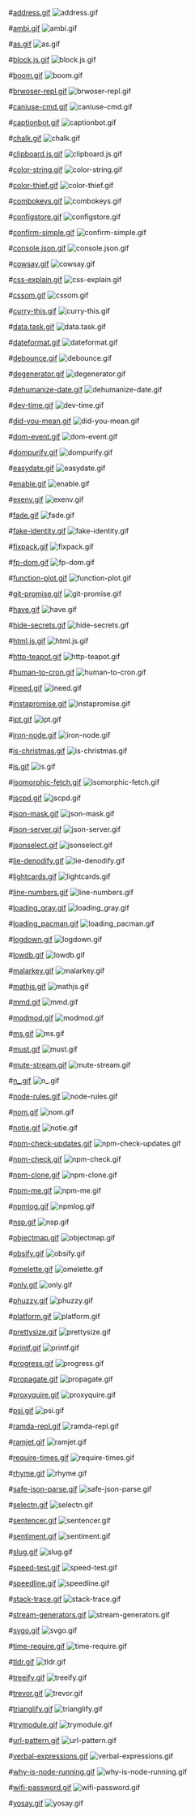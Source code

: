#[address.gif](http://nmotw.in/progress/address)
![address.gif](./gifs/address.gif)

#[ambi.gif](http://nmotw.in/progress/ambi)
![ambi.gif](./gifs/ambi.gif)

#[as.gif](http://nmotw.in/progress/as)
![as.gif](./gifs/as.gif)

#[block.js.gif](http://nmotw.in/progress/block.js)
![block.js.gif](./gifs/block.js.gif)

#[boom.gif](http://nmotw.in/progress/boom)
![boom.gif](./gifs/boom.gif)

#[brwoser-repl.gif](http://nmotw.in/progress/brwoser-repl)
![brwoser-repl.gif](./gifs/brwoser-repl.gif)

#[caniuse-cmd.gif](http://nmotw.in/progress/caniuse-cmd)
![caniuse-cmd.gif](./gifs/caniuse-cmd.gif)

#[captionbot.gif](http://nmotw.in/progress/captionbot)
![captionbot.gif](./gifs/captionbot.gif)

#[chalk.gif](http://nmotw.in/progress/chalk)
![chalk.gif](./gifs/chalk.gif)

#[clipboard.js.gif](http://nmotw.in/progress/clipboard.js)
![clipboard.js.gif](./gifs/clipboard.js.gif)

#[color-string.gif](http://nmotw.in/progress/color-string)
![color-string.gif](./gifs/color-string.gif)

#[color-thief.gif](http://nmotw.in/progress/color-thief)
![color-thief.gif](./gifs/color-thief.gif)

#[combokeys.gif](http://nmotw.in/progress/combokeys)
![combokeys.gif](./gifs/combokeys.gif)

#[configstore.gif](http://nmotw.in/progress/configstore)
![configstore.gif](./gifs/configstore.gif)

#[confirm-simple.gif](http://nmotw.in/progress/confirm-simple)
![confirm-simple.gif](./gifs/confirm-simple.gif)

#[console.json.gif](http://nmotw.in/progress/console.json)
![console.json.gif](./gifs/console.json.gif)

#[cowsay.gif](http://nmotw.in/progress/cowsay)
![cowsay.gif](./gifs/cowsay.gif)

#[css-explain.gif](http://nmotw.in/progress/css-explain)
![css-explain.gif](./gifs/css-explain.gif)

#[cssom.gif](http://nmotw.in/progress/cssom)
![cssom.gif](./gifs/cssom.gif)

#[curry-this.gif](http://nmotw.in/progress/curry-this)
![curry-this.gif](./gifs/curry-this.gif)

#[data.task.gif](http://nmotw.in/progress/data.task)
![data.task.gif](./gifs/data.task.gif)

#[dateformat.gif](http://nmotw.in/progress/dateformat)
![dateformat.gif](./gifs/dateformat.gif)

#[debounce.gif](http://nmotw.in/progress/debounce)
![debounce.gif](./gifs/debounce.gif)

#[degenerator.gif](http://nmotw.in/progress/degenerator)
![degenerator.gif](./gifs/degenerator.gif)

#[dehumanize-date.gif](http://nmotw.in/progress/dehumanize-date)
![dehumanize-date.gif](./gifs/dehumanize-date.gif)

#[dev-time.gif](http://nmotw.in/progress/dev-time)
![dev-time.gif](./gifs/dev-time.gif)

#[did-you-mean.gif](http://nmotw.in/progress/did-you-mean)
![did-you-mean.gif](./gifs/did-you-mean.gif)

#[dom-event.gif](http://nmotw.in/progress/dom-event)
![dom-event.gif](./gifs/dom-event.gif)

#[dompurify.gif](http://nmotw.in/progress/dompurify)
![dompurify.gif](./gifs/dompurify.gif)

#[easydate.gif](http://nmotw.in/progress/easydate)
![easydate.gif](./gifs/easydate.gif)

#[enable.gif](http://nmotw.in/progress/enable)
![enable.gif](./gifs/enable.gif)

#[exenv.gif](http://nmotw.in/progress/exenv)
![exenv.gif](./gifs/exenv.gif)

#[fade.gif](http://nmotw.in/progress/fade)
![fade.gif](./gifs/fade.gif)

#[fake-identity.gif](http://nmotw.in/progress/fake-identity)
![fake-identity.gif](./gifs/fake-identity.gif)

#[fixpack.gif](http://nmotw.in/progress/fixpack)
![fixpack.gif](./gifs/fixpack.gif)

#[fp-dom.gif](http://nmotw.in/progress/fp-dom)
![fp-dom.gif](./gifs/fp-dom.gif)

#[function-plot.gif](http://nmotw.in/progress/function-plot)
![function-plot.gif](./gifs/function-plot.gif)

#[git-promise.gif](http://nmotw.in/progress/git-promise)
![git-promise.gif](./gifs/git-promise.gif)

#[have.gif](http://nmotw.in/progress/have)
![have.gif](./gifs/have.gif)

#[hide-secrets.gif](http://nmotw.in/progress/hide-secrets)
![hide-secrets.gif](./gifs/hide-secrets.gif)

#[html.js.gif](http://nmotw.in/progress/html.js)
![html.js.gif](./gifs/html.js.gif)

#[http-teapot.gif](http://nmotw.in/progress/http-teapot)
![http-teapot.gif](./gifs/http-teapot.gif)

#[human-to-cron.gif](http://nmotw.in/progress/human-to-cron)
![human-to-cron.gif](./gifs/human-to-cron.gif)

#[ineed.gif](http://nmotw.in/progress/ineed)
![ineed.gif](./gifs/ineed.gif)

#[instapromise.gif](http://nmotw.in/progress/instapromise)
![instapromise.gif](./gifs/instapromise.gif)

#[ipt.gif](http://nmotw.in/progress/ipt)
![ipt.gif](./gifs/ipt.gif)

#[iron-node.gif](http://nmotw.in/progress/iron-node)
![iron-node.gif](./gifs/iron-node.gif)

#[is-christmas.gif](http://nmotw.in/progress/is-christmas)
![is-christmas.gif](./gifs/is-christmas.gif)

#[is.gif](http://nmotw.in/progress/is)
![is.gif](./gifs/is.gif)

#[isomorphic-fetch.gif](http://nmotw.in/progress/isomorphic-fetch)
![isomorphic-fetch.gif](./gifs/isomorphic-fetch.gif)

#[jscpd.gif](http://nmotw.in/progress/jscpd)
![jscpd.gif](./gifs/jscpd.gif)

#[json-mask.gif](http://nmotw.in/progress/json-mask)
![json-mask.gif](./gifs/json-mask.gif)

#[json-server.gif](http://nmotw.in/progress/json-server)
![json-server.gif](./gifs/json-server.gif)

#[jsonselect.gif](http://nmotw.in/progress/jsonselect)
![jsonselect.gif](./gifs/jsonselect.gif)

#[lie-denodify.gif](http://nmotw.in/progress/lie-denodify)
![lie-denodify.gif](./gifs/lie-denodify.gif)

#[lightcards.gif](http://nmotw.in/progress/lightcards)
![lightcards.gif](./gifs/lightcards.gif)

#[line-numbers.gif](http://nmotw.in/progress/line-numbers)
![line-numbers.gif](./gifs/line-numbers.gif)

#[loading_gray.gif](http://nmotw.in/progress/loading_gray)
![loading_gray.gif](./gifs/loading_gray.gif)

#[loading_pacman.gif](http://nmotw.in/progress/loading_pacman)
![loading_pacman.gif](./gifs/loading_pacman.gif)

#[logdown.gif](http://nmotw.in/progress/logdown)
![logdown.gif](./gifs/logdown.gif)

#[lowdb.gif](http://nmotw.in/progress/lowdb)
![lowdb.gif](./gifs/lowdb.gif)

#[malarkey.gif](http://nmotw.in/progress/malarkey)
![malarkey.gif](./gifs/malarkey.gif)

#[mathjs.gif](http://nmotw.in/progress/mathjs)
![mathjs.gif](./gifs/mathjs.gif)

#[mmd.gif](http://nmotw.in/progress/mmd)
![mmd.gif](./gifs/mmd.gif)

#[modmod.gif](http://nmotw.in/progress/modmod)
![modmod.gif](./gifs/modmod.gif)

#[ms.gif](http://nmotw.in/progress/ms)
![ms.gif](./gifs/ms.gif)

#[must.gif](http://nmotw.in/progress/must)
![must.gif](./gifs/must.gif)

#[mute-stream.gif](http://nmotw.in/progress/mute-stream)
![mute-stream.gif](./gifs/mute-stream.gif)

#[n_.gif](http://nmotw.in/progress/n_)
![n_.gif](./gifs/n_.gif)

#[node-rules.gif](http://nmotw.in/progress/node-rules)
![node-rules.gif](./gifs/node-rules.gif)

#[nom.gif](http://nmotw.in/progress/nom)
![nom.gif](./gifs/nom.gif)

#[notie.gif](http://nmotw.in/progress/notie)
![notie.gif](./gifs/notie.gif)

#[npm-check-updates.gif](http://nmotw.in/progress/npm-check-updates)
![npm-check-updates.gif](./gifs/npm-check-updates.gif)

#[npm-check.gif](http://nmotw.in/progress/npm-check)
![npm-check.gif](./gifs/npm-check.gif)

#[npm-clone.gif](http://nmotw.in/progress/npm-clone)
![npm-clone.gif](./gifs/npm-clone.gif)

#[npm-me.gif](http://nmotw.in/progress/npm-me)
![npm-me.gif](./gifs/npm-me.gif)

#[npmlog.gif](http://nmotw.in/progress/npmlog)
![npmlog.gif](./gifs/npmlog.gif)

#[nsp.gif](http://nmotw.in/progress/nsp)
![nsp.gif](./gifs/nsp.gif)

#[objectmap.gif](http://nmotw.in/progress/objectmap)
![objectmap.gif](./gifs/objectmap.gif)

#[obsify.gif](http://nmotw.in/progress/obsify)
![obsify.gif](./gifs/obsify.gif)

#[omelette.gif](http://nmotw.in/progress/omelette)
![omelette.gif](./gifs/omelette.gif)

#[only.gif](http://nmotw.in/progress/only)
![only.gif](./gifs/only.gif)

#[phuzzy.gif](http://nmotw.in/progress/phuzzy)
![phuzzy.gif](./gifs/phuzzy.gif)

#[platform.gif](http://nmotw.in/progress/platform)
![platform.gif](./gifs/platform.gif)

#[prettysize.gif](http://nmotw.in/progress/prettysize)
![prettysize.gif](./gifs/prettysize.gif)

#[printf.gif](http://nmotw.in/progress/printf)
![printf.gif](./gifs/printf.gif)

#[progress.gif](http://nmotw.in/progress/progress)
![progress.gif](./gifs/progress.gif)

#[propagate.gif](http://nmotw.in/progress/propagate)
![propagate.gif](./gifs/propagate.gif)

#[proxyquire.gif](http://nmotw.in/progress/proxyquire)
![proxyquire.gif](./gifs/proxyquire.gif)

#[psi.gif](http://nmotw.in/progress/psi)
![psi.gif](./gifs/psi.gif)

#[ramda-repl.gif](http://nmotw.in/progress/ramda-repl)
![ramda-repl.gif](./gifs/ramda-repl.gif)

#[ramjet.gif](http://nmotw.in/progress/ramjet)
![ramjet.gif](./gifs/ramjet.gif)

#[require-times.gif](http://nmotw.in/progress/require-times)
![require-times.gif](./gifs/require-times.gif)

#[rhyme.gif](http://nmotw.in/progress/rhyme)
![rhyme.gif](./gifs/rhyme.gif)

#[safe-json-parse.gif](http://nmotw.in/progress/safe-json-parse)
![safe-json-parse.gif](./gifs/safe-json-parse.gif)

#[selectn.gif](http://nmotw.in/progress/selectn)
![selectn.gif](./gifs/selectn.gif)

#[sentencer.gif](http://nmotw.in/progress/sentencer)
![sentencer.gif](./gifs/sentencer.gif)

#[sentiment.gif](http://nmotw.in/progress/sentiment)
![sentiment.gif](./gifs/sentiment.gif)

#[slug.gif](http://nmotw.in/progress/slug)
![slug.gif](./gifs/slug.gif)

#[speed-test.gif](http://nmotw.in/progress/speed-test)
![speed-test.gif](./gifs/speed-test.gif)

#[speedline.gif](http://nmotw.in/progress/speedline)
![speedline.gif](./gifs/speedline.gif)

#[stack-trace.gif](http://nmotw.in/progress/stack-trace)
![stack-trace.gif](./gifs/stack-trace.gif)

#[stream-generators.gif](http://nmotw.in/progress/stream-generators)
![stream-generators.gif](./gifs/stream-generators.gif)

#[svgo.gif](http://nmotw.in/progress/svgo)
![svgo.gif](./gifs/svgo.gif)

#[time-require.gif](http://nmotw.in/progress/time-require)
![time-require.gif](./gifs/time-require.gif)

#[tldr.gif](http://nmotw.in/progress/tldr)
![tldr.gif](./gifs/tldr.gif)

#[treeify.gif](http://nmotw.in/progress/treeify)
![treeify.gif](./gifs/treeify.gif)

#[trevor.gif](http://nmotw.in/progress/trevor)
![trevor.gif](./gifs/trevor.gif)

#[trianglify.gif](http://nmotw.in/progress/trianglify)
![trianglify.gif](./gifs/trianglify.gif)

#[trymodule.gif](http://nmotw.in/progress/trymodule)
![trymodule.gif](./gifs/trymodule.gif)

#[url-pattern.gif](http://nmotw.in/progress/url-pattern)
![url-pattern.gif](./gifs/url-pattern.gif)

#[verbal-expressions.gif](http://nmotw.in/progress/verbal-expressions)
![verbal-expressions.gif](./gifs/verbal-expressions.gif)

#[why-is-node-running.gif](http://nmotw.in/progress/why-is-node-running)
![why-is-node-running.gif](./gifs/why-is-node-running.gif)

#[wifi-password.gif](http://nmotw.in/progress/wifi-password)
![wifi-password.gif](./gifs/wifi-password.gif)

#[yosay.gif](http://nmotw.in/progress/yosay)
![yosay.gif](./gifs/yosay.gif)

